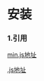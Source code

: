 # 安装

### 1.引用 

[min.js地址](http://vuejs.org/js/vue.min.js)

[.js地址](https://unpkg.com/vue/dist/vue.js)



